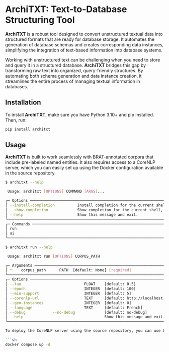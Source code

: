 # ArchiTXT: Text-to-Database Structuring Tool

**ArchiTXT** is a robust tool designed to convert unstructured textual data into structured formats that are ready for
database storage. It automates the generation of database schemas and creates corresponding data instances, simplifying
the integration of text-based information into database systems.

Working with unstructured text can be challenging when you need to store and query it in a structured database.
**ArchiTXT** bridges this gap by transforming raw text into organized, query-friendly structures. By automating both
schema generation and data instance creation, it streamlines the entire process of managing textual information in
databases.

## Installation

To install **ArchiTXT**, make sure you have Python 3.10+ and pip installed. Then, run:

```sh
pip install architxt
```

## Usage

**ArchiTXT** is built to work seamlessly with BRAT-annotated corpora that include pre-labeled named entities. It also
requires access to a CoreNLP server, which you can easily set up using the Docker configuration available in the source
repository.

```sh
$ architxt --help

 Usage: architxt [OPTIONS] COMMAND [ARGS]...

╭─ Options ──────────────────────────────────────────────────────────────────────────────────────────────────────╮
│ --install-completion          Install completion for the current shell.                                        │
│ --show-completion             Show completion for the current shell, to copy it or customize the installation. │
│ --help                        Show this message and exit.                                                      │
╰────────────────────────────────────────────────────────────────────────────────────────────────────────────────╯
╭─ Commands ─────────────────────────────────────────────────────────────────────────────────────────────────────╮
│ run                                                                                                            │
│ ui                                                                                                             │
╰────────────────────────────────────────────────────────────────────────────────────────────────────────────────╯
```

```sh
$ architxt run --help

 Usage: architxt run [OPTIONS] CORPUS_PATH

╭─ Arguments ────────────────────────────────────────────────────────────────────────────────────────────────────╮
│ *    corpus_path      PATH  [default: None] [required]                                                         │
╰────────────────────────────────────────────────────────────────────────────────────────────────────────────────╯
╭─ Options ──────────────────────────────────────────────────────────────────────────────────────────────────────╮
│ --tau                            FLOAT    [default: 0.5]                                                       │
│ --epoch                          INTEGER  [default: 100]                                                       │
│ --min-support                    INTEGER  [default: 5]                                                         │
│ --corenlp-url                    TEXT     [default: http://localhost:9000]                                     │
│ --gen-instances                  INTEGER  [default: 0]                                                         │
│ --language                       TEXT     [default: French]                                                    │
│ --debug            --no-debug             [default: no-debug]                                                  │
│ --help                                    Show this message and exit.                                          │
╰────────────────────────────────────────────────────────────────────────────────────────────────────────────────╯

To deploy the CoreNLP server using the source repository, you can use Docker Compose with the following command:

```sh
docker compose up -d
```

